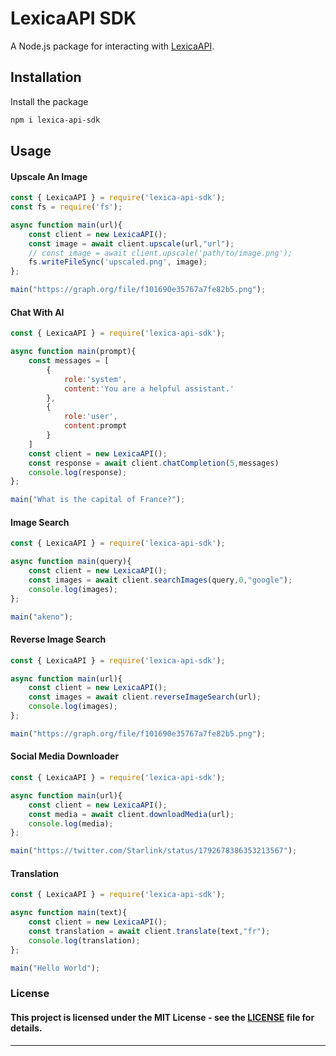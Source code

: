 # LexicaAPI SDK
A Node.js package for interacting with [LexicaAPI](https://lexica.qewertyy.dev).

## Installation
Install the package

```bash
npm i lexica-api-sdk
```

## Usage
#### Upscale An Image

```js
const { LexicaAPI } = require('lexica-api-sdk');
const fs = require('fs');

async function main(url){
    const client = new LexicaAPI();
    const image = await client.upscale(url,"url");
    // const image = await client.upscale('path/to/image.png');
    fs.writeFileSync('upscaled.png', image);
};

main("https://graph.org/file/f101690e35767a7fe82b5.png");
```

#### Chat With AI
```js
const { LexicaAPI } = require('lexica-api-sdk');

async function main(prompt){
    const messages = [
        {
            role:'system',
            content:'You are a helpful assistant.'
        },
        {
            role:'user',
            content:prompt
        }
    ]
    const client = new LexicaAPI();
    const response = await client.chatCompletion(5,messages)
    console.log(response);
};

main("What is the capital of France?");
```

#### Image Search
```js
const { LexicaAPI } = require('lexica-api-sdk');

async function main(query){
    const client = new LexicaAPI();
    const images = await client.searchImages(query,0,"google");
    console.log(images);
};

main("akeno");
```

#### Reverse Image Search
```js
const { LexicaAPI } = require('lexica-api-sdk');

async function main(url){
    const client = new LexicaAPI();
    const images = await client.reverseImageSearch(url);
    console.log(images);
};

main("https://graph.org/file/f101690e35767a7fe82b5.png");
```

#### Social Media Downloader
```js
const { LexicaAPI } = require('lexica-api-sdk');

async function main(url){
    const client = new LexicaAPI();
    const media = await client.downloadMedia(url);
    console.log(media);
};

main("https://twitter.com/Starlink/status/1792678386353213567");
```

#### Translation
```js
const { LexicaAPI } = require('lexica-api-sdk');

async function main(text){
    const client = new LexicaAPI();
    const translation = await client.translate(text,"fr");
    console.log(translation);
};

main("Hello World");
```

### License
#### This project is licensed under the MIT License - see the [LICENSE](LICENSE) file for details.
---